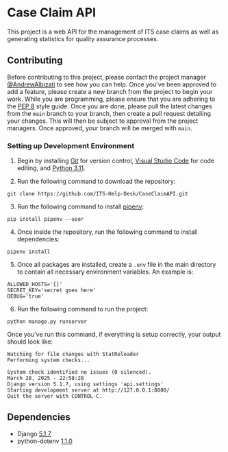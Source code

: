 # Case Claim API
This project is a web API for the management of ITS case claims as well as generating statistics for quality assurance processes.

## Contributing
Before contributing to this project, please contact the project manager [@AndrewAlbizati](https://github.com/AndrewAlbizati) to see how you can help. Once you've been approved to add a feature, please create a new branch from the project to begin your work. While you are programming, please ensure that you are adhering to the [PEP 8](https://peps.python.org/pep-0008/) style guide. Once you are done, please pull the latest changes from the `main` branch to your branch, then create a pull request detailing your changes. This will then be subject to approval from the project managers. Once approved, your branch will be merged with `main`.

### Setting up Development Environment
1. Begin by installing
[Git](https://git-scm.com/downloads) for version control,
[Visual Studio Code](https://code.visualstudio.com/download) for code editing, and
[Python 3.11](https://www.python.org/downloads/).

2. Run the following command to download the repository:

`git clone https://github.com/ITS-Help-Desk/CaseClaimAPI.git`

3. Run the following command to install [pipenv](https://pipenv.pypa.io/en/latest/index.html):

`pip install pipenv --user`

4. Once inside the repository, run the following command to install dependencies:

`pipenv install`

5. Once all packages are installed, create a `.env` file in the main directory to contain all necessary environment variables. An example is:
```
ALLOWED_HOSTS='[]'
SECRET_KEY='secret goes here'
DEBUG='true'
```

6. Run the following command to run the project:

`python manage.py runserver`

Once you've run this command, if everything is setup correctly, your output should look like:
```
Watching for file changes with StatReloader
Performing system checks...

System check identified no issues (0 silenced).
March 28, 2025 - 22:58:28
Django version 5.1.7, using settings 'api.settings'
Starting development server at http://127.0.0.1:8000/
Quit the server with CONTROL-C.
```

## Dependencies
- Django [5.1.7](https://pypi.org/project/Django/)
- python-dotenv [1.1.0](https://pypi.org/project/python-dotenv/)